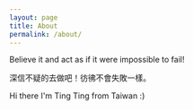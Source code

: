 ```yaml
---
layout: page
title: About
permalink: /about/
---
```


<p>Believe it and act as if it were impossible to fail!</p>

深信不疑的去做吧！彷彿不會失敗一樣。

Hi there I'm Ting Ting from Taiwan :)
